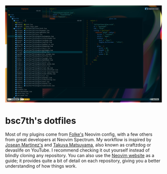 ![bsc7th-neovim](assets/bsc7th-neovim.jpg)

<h1 align="left">bsc7th's dotfiles</h1>

Most of my plugins come from [Folke's](https://github.com/folke) Neovim config, with a few others from great developers at Neovim Spectrum. My workflow is inspired by [Josean Martinez's](https://github.com/josean-dev?tab=repositories) and [Takuya Matsuyama](https://github.com/craftzdog), also known as craftzdog or devaslife on YouTube. I recommend checking it out yourself instead of blindly cloning any repository. You can also use the [Neovim website](https://neovim.io/) as a guide; it provides quite a bit of detail on each repository, giving you a better understanding of how things work.</p>
